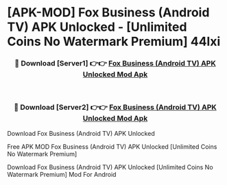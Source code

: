# [APK-MOD] Fox Business (Android TV) APK Unlocked - [Unlimited Coins No Watermark Premium] 44lxi



<div align="center">
<h3>🔴 Download [Server1] 👉👉 <a href="https://momento.my/?title=Fox_Business_(Android_TV)_APK_Unlocked">Fox Business (Android TV) APK Unlocked Mod Apk</a></h3><br>

<h3>🔴 Download [Server2] 👉👉 <a href="https://momento.my/?title=Fox_Business_(Android_TV)_APK_Unlocked">Fox Business (Android TV) APK Unlocked Mod Apk</a></h3>
</div>



Download Fox Business (Android TV) APK Unlocked 

Free APK MOD Fox Business (Android TV) APK Unlocked [Unlimited Coins No Watermark Premium]

Download Fox Business (Android TV) APK Unlocked [Unlimited Coins No Watermark Premium] Mod For Android
